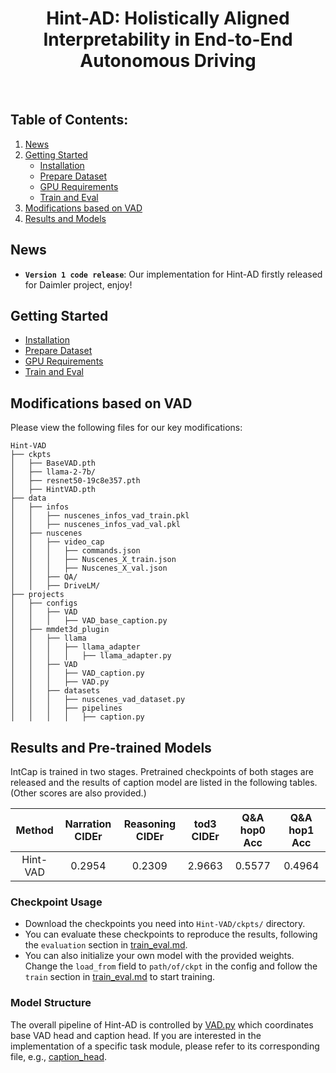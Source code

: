 <div align="center">   
  
# Hint-AD: Holistically Aligned Interpretability in End-to-End Autonomous Driving
</div>
<br>

## Table of Contents:
1. [News](#news)
2. [Getting Started](#start)
   - [Installation](docs/install.md)
   - [Prepare Dataset](docs/prepare_dataset.md)
   - [GPU Requirements](docs/train_eval.md#gpu)
   - [Train and Eval](docs/train_eval.md)
3. [Modifications based on VAD](#mod)
4. [Results and Models](#models)

## News <a name="news"></a>
- **`Version 1 code release`**: Our implementation for Hint-AD firstly released for Daimler project, enjoy!

## Getting Started <a name="start"></a>
   - [Installation](docs/install.md)
   - [Prepare Dataset](docs/prepare_dataset.md)
   - [GPU Requirements](docs/train_eval.md#gpu)
   - [Train and Eval](docs/train_eval.md)

## Modifications based on VAD <a name="mod"></a>
Please view the following files for our key modifications:
```
Hint-VAD
├── ckpts
│   ├── BaseVAD.pth
│   ├── llama-2-7b/
│   ├── resnet50-19c8e357.pth
│   ├── HintVAD.pth
├── data
│   ├── infos
│   │   ├── nuscenes_infos_vad_train.pkl
│   │   ├── nuscenes_infos_vad_val.pkl
│   ├── nuscenes
│   │   ├── video_cap
│   │   │   ├── commands.json
│   │   │   ├── Nuscenes_X_train.json
│   │   │   ├── Nuscenes_X_val.json
│   │   ├── QA/
│   │   ├── DriveLM/
├── projects
│   ├── configs
│   │   ├── VAD
│   │   │   ├── VAD_base_caption.py
│   ├── mmdet3d_plugin
│   │   ├── llama
│   │   │   ├── llama_adapter
│   │   │   │   ├── llama_adapter.py
│   │   ├── VAD
│   │   │   ├── VAD_caption.py
│   │   │   ├── VAD.py
│   │   ├── datasets
│   │   │   ├── nuscenes_vad_dataset.py
│   │   │   ├── pipelines
│   │   │   │   ├── caption.py
```

## Results and Pre-trained Models <a name="models"></a>
IntCap is trained in two stages. Pretrained checkpoints of both stages are released and the results of caption model are listed in the following tables. (Other scores are also provided.)

| Method | Narration CIDEr | Reasoning CIDEr | tod3 CIDEr | Q&A hop0 Acc| Q&A hop1 Acc
| :---: | :---: | :---: | :---: | :---: | :---: |
| Hint-VAD | 0.2954 | 0.2309 | 2.9663 | 0.5577 | 0.4964

### Checkpoint Usage
* Download the checkpoints you need into `Hint-VAD/ckpts/` directory.
* You can evaluate these checkpoints to reproduce the results, following the `evaluation` section in [train_eval.md](docs/train_eval.md).
* You can also initialize your own model with the provided weights. Change the `load_from` field to `path/of/ckpt` in the config and follow the `train` section in [train_eval.md](docs/train_eval.md) to start training.

### Model Structure
The overall pipeline of Hint-AD is controlled by [VAD.py](projects/mmdet3d_plugin/VAD/VAD.py) which coordinates base VAD head and caption head. If you are interested in the implementation of a specific task module, please refer to its corresponding file, e.g., [caption_head](projects/mmdet3d_plugin/VAD/VAD_caption.py).
